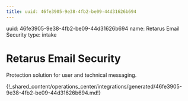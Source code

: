 ```yaml
---
title: uuid: 46fe3905-9e38-4fb2-be09-44d31626b694
---
```


uuid: 46fe3905-9e38-4fb2-be09-44d31626b694
name: Retarus Email Security
type: intake

# Retarus Email Security

Protection solution for user and technical messaging.

{!_shared_content/operations_center/integrations/generated/46fe3905-9e38-4fb2-be09-44d31626b694.md!}
